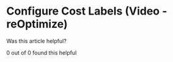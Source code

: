 # Configure Cost Labels \(Video - reOptimize\)

Was this article helpful?

0 out of 0 found this helpful

